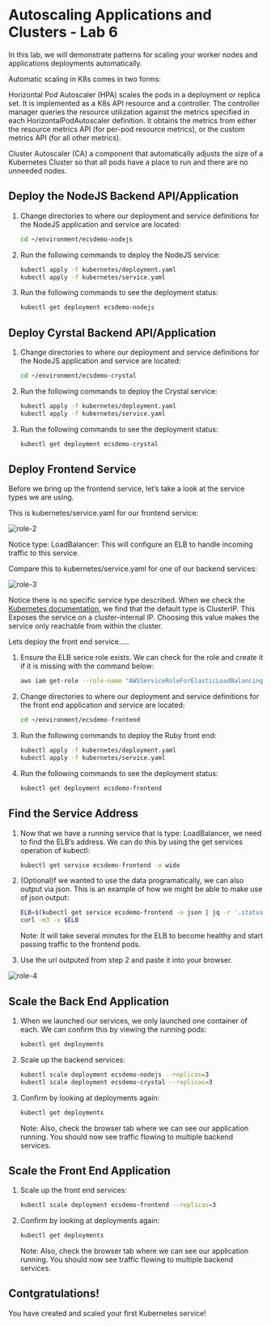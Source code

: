 # Autoscaling Applications and Clusters - Lab 6

In this lab, we will demonstrate patterns for scaling your worker nodes and applications deployments automatically.

Automatic scaling in K8s comes in two forms:

Horizontal Pod Autoscaler (HPA) scales the pods in a deployment or replica set. It is implemented as a K8s API resource and a controller. The controller manager queries the resource utilization against the metrics specified in each HorizontalPodAutoscaler definition. It obtains the metrics from either the resource metrics API (for per-pod resource metrics), or the custom metrics API (for all other metrics).

Cluster Autoscaler (CA) a component that automatically adjusts the size of a Kubernetes Cluster so that all pods have a place to run and there are no unneeded nodes.

## Deploy the NodeJS Backend API/Application

1. Change directories to where our deployment and service definitions for the NodeJS application and service are located:

    ```bash
    cd ~/environment/ecsdemo-nodejs
    ```
2. Run the following commands to deploy the NodeJS service:

    ```bash
    kubectl apply -f kubernetes/deployment.yaml
    kubectl apply -f kubernetes/service.yaml
    ```
3. Run the following commands to see the deployment status:

    ```bash
    kubectl get deployment ecsdemo-nodejs
    ```
## Deploy Cyrstal Backend API/Application

1. Change directories to where our deployment and service definitions for the NodeJS application and service are located:

    ```bash
    cd ~/environment/ecsdemo-crystal
    ```

2. Run the following commands to deploy the Crystal service:

    ```bash
    kubectl apply -f kubernetes/deployment.yaml
    kubectl apply -f kubernetes/service.yaml
    ```
3. Run the following commands to see the deployment status:

    ```bash
    kubectl get deployment ecsdemo-crystal
    ```
## Deploy Frontend Service

Before we bring up the frontend service, let’s take a look at the service types we are using. 

This is kubernetes/service.yaml for our frontend service:

![role-2](./images/role-2.png)

Notice type: LoadBalancer: This will configure an ELB to handle incoming traffic to this service.

Compare this to kubernetes/service.yaml for one of our backend services:

![role-3](./images/role-3.png)

Notice there is no specific service type described. When we check the [Kubernetes documentation](https://kubernetes.io/docs/concepts/services-networking/service/#publishing-services-service-types
), we find that the default type is ClusterIP. This Exposes the service on a cluster-internal IP. Choosing this value makes the service only reachable from within the cluster.

Lets deploy the front end service.....

1. Ensure the ELB serice role exists. We can check for the role and create it if it is missing with the command below:

    ```bash
    aws iam get-role --role-name "AWSServiceRoleForElasticLoadBalancing" || aws iam create-service-linked-role --aws-service-name "elasticloadbalancing.amazonaws.com"
    ```

2. Change directories to where our deployment and service definitions for the front end application and service are located:

    ```bash
    cd ~/environment/ecsdemo-frontend
    ```
3. Run the following commands to deploy the Ruby front end:

    ```bash
    kubectl apply -f kubernetes/deployment.yaml
    kubectl apply -f kubernetes/service.yaml
    ```
4. Run the following commands to see the deployment status:

    ```bash
    kubectl get deployment ecsdemo-frontend
    ```
## Find the Service Address

1. Now that we have a running service that is type: LoadBalancer, we need to find the ELB’s address. We can do this by using the get services operation of kubectl:

    ```bash
    kubectl get service ecsdemo-frontend -o wide
    ```
2. (Optional)f we wanted to use the data programatically, we can also output via json. This is an example of how we might be able to make use of json output:

    ```bash
    ELB=$(kubectl get service ecsdemo-frontend -o json | jq -r '.status.loadBalancer.ingress[].hostname')
    curl -m3 -v $ELB
    ```
    Note: It will take several minutes for the ELB to become healthy and start passing traffic to the frontend pods.

3. Use the url outputed from step 2 and paste it into your browser.

![role-4](./images/role-4.png)

## Scale the Back End Application

1. When we launched our services, we only launched one container of each. We can confirm this by viewing the running pods:

    ```bash
    kubectl get deployments
    ```
2. Scale up the backend services:

    ```bash
    kubectl scale deployment ecsdemo-nodejs --replicas=3
    kubectl scale deployment ecsdemo-crystal --replicas=3
    ```
3. Confirm by looking at deployments again:

    ```bash
    kubectl get deployments
    ```

    Note: Also, check the browser tab where we can see our application running. You should now see traffic flowing to multiple backend services.

## Scale the Front End Application

1. Scale up the front end services:

    ```bash
    kubectl scale deployment ecsdemo-frontend --replicas=3
    ```
2. Confirm by looking at deployments again:

    ```bash
    kubectl get deployments
    ```

    Note: Also, check the browser tab where we can see our application running. You should now see traffic flowing to multiple backend services.

## Contgratulations!
   You have created and scaled your first Kubernetes service! 
